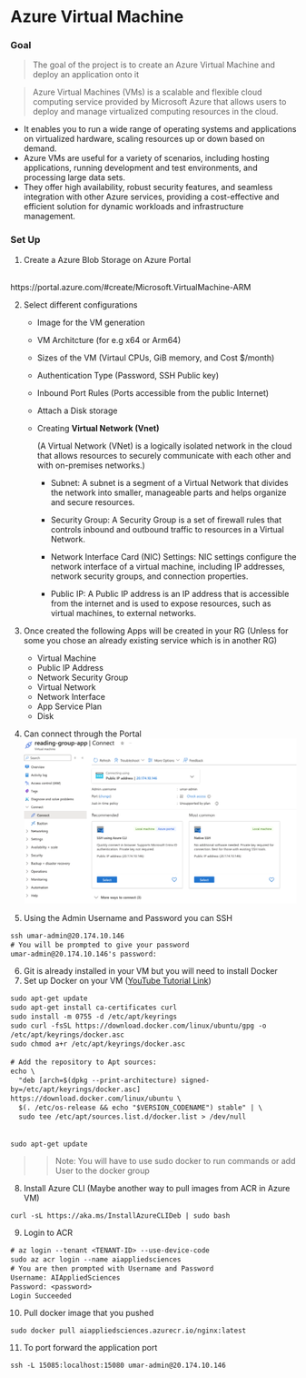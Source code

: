 # Azure Virtual Machine

### Goal
> The goal of the project is to create an Azure Virtual Machine and deploy an application onto it


> Azure Virtual Machines (VMs) is a scalable and flexible cloud computing service provided by Microsoft Azure that allows users to deploy and manage virtualized computing resources in the cloud. 

- It enables you to run a wide range of operating systems and applications on virtualized hardware, scaling resources up or down based on demand. 
- Azure VMs are useful for a variety of scenarios, including hosting applications, running development and test environments, and processing large data sets. 
- They offer high availability, robust security features, and seamless integration with other Azure services, providing a cost-effective and efficient solution for dynamic workloads and infrastructure management.

### Set Up
1. Create a Azure Blob Storage on Azure Portal
<br>
https://portal.azure.com/#create/Microsoft.VirtualMachine-ARM

2. Select different configurations
    - Image for the VM generation
    - VM Architcture (for e.g x64 or Arm64)
    - Sizes of the VM (Virtaul CPUs, GiB memory, and Cost $/month)
    - Authentication Type (Password, SSH Public key)
    - Inbound Port Rules (Ports accessible from the public Internet)
    - Attach a Disk storage
    - Creating **Virtual Network (Vnet)**

        (A Virtual Network (VNet) is a logically isolated network in the cloud that allows resources to securely communicate with each other and with on-premises networks.)
        - Subnet: A subnet is a segment of a Virtual Network that divides the network into smaller, manageable parts and helps organize and secure resources.

        - Security Group: A Security Group is a set of firewall rules that controls inbound and outbound traffic to resources in a Virtual Network.

        - Network Interface Card (NIC) Settings: NIC settings configure the network interface of a virtual machine, including IP addresses, network security groups, and connection properties.

        - Public IP: A Public IP address is an IP address that is accessible from the internet and is used to expose resources, such as virtual machines, to external networks.

3. Once created the following Apps will be created in your RG (Unless for some you chose an already existing service which is in another RG)
    - Virtual Machine
    - Public IP Address
    - Network Security Group
    - Virtual Network
    - Network Interface
    - App Service Plan
    - Disk

4. Can connect through the Portal
![connection.png](./../Images/demoApp/connection.png)

5. Using the Admin Username and Password you can SSH
```shell
ssh umar-admin@20.174.10.146
# You will be prompted to give your password
umar-admin@20.174.10.146's password:
```
6. Git is already installed in your VM but you will need to install Docker
7. Set up Docker on your VM 
([YouTube Tutorial Link](https://www.youtube.com/watch?v=UM0f76-0FLI))
```shell
sudo apt-get update
sudo apt-get install ca-certificates curl
sudo install -m 0755 -d /etc/apt/keyrings
sudo curl -fsSL https://download.docker.com/linux/ubuntu/gpg -o /etc/apt/keyrings/docker.asc
sudo chmod a+r /etc/apt/keyrings/docker.asc

# Add the repository to Apt sources:
echo \
  "deb [arch=$(dpkg --print-architecture) signed-by=/etc/apt/keyrings/docker.asc] https://download.docker.com/linux/ubuntu \
  $(. /etc/os-release && echo "$VERSION_CODENAME") stable" | \
  sudo tee /etc/apt/sources.list.d/docker.list > /dev/null


sudo apt-get update
```
>> Note: You will have to use sudo docker to run commands or add User to the docker group

8. Install Azure CLI (Maybe another way to pull images from ACR in Azure VM)
```shell
curl -sL https://aka.ms/InstallAzureCLIDeb | sudo bash
```
9. Login to ACR
```shell
# az login --tenant <TENANT-ID> --use-device-code
sudo az acr login --name aiappliedsciences
# You are then prompted with Username and Password
Username: AIAppliedSciences
Password: <password>
Login Succeeded
```
10. Pull docker image that you pushed 
```shell
sudo docker pull aiappliedsciences.azurecr.io/nginx:latest
```

11. To port forward the application port
```shell
ssh -L 15085:localhost:15080 umar-admin@20.174.10.146
```
